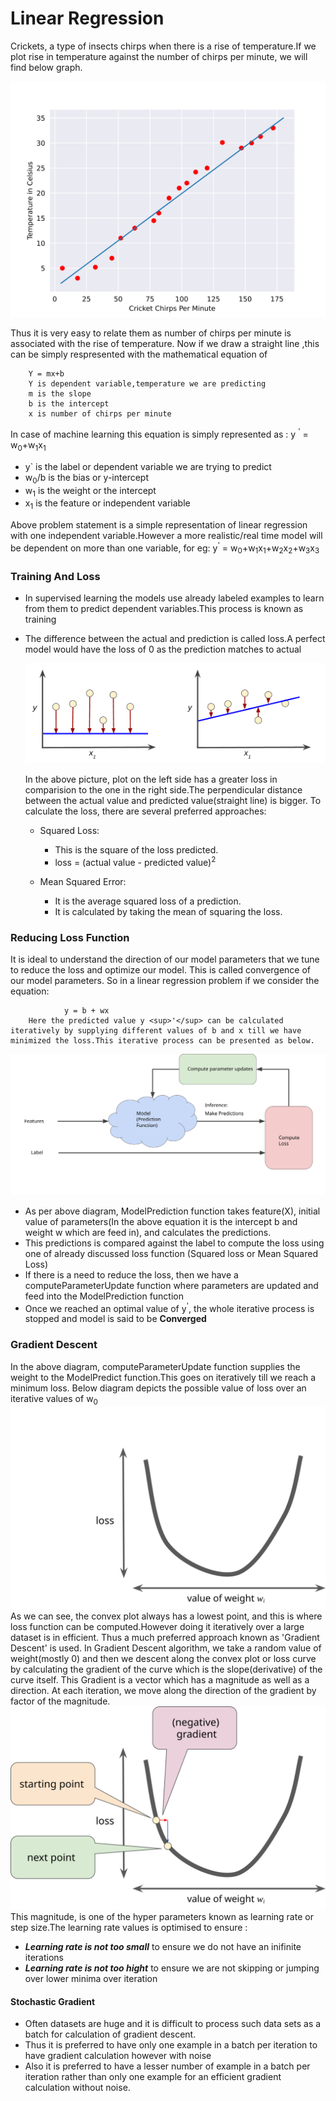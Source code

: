 
# Linear Regression 

Crickets, a type of insects chirps when there is a rise of temperature.If we plot rise in temperature against the number of chirps per minute, we will find below graph.

![Cricket Chirping Plot](https://raw.githubusercontent.com/CoderFundamentals/python/master/linearR/img/CricketLine.svg)

Thus it is very easy to relate them as number of chirps per minute is associated with the rise of temperature. Now if we draw a straight line ,this can be simply respresented with the mathematical equation of 
```
    Y = mx+b
    Y is dependent variable,temperature we are predicting
    m is the slope
    b is the intercept
    x is number of chirps per minute
```
 In case of machine learning this equation is simply represented as :
y <sup>'</sup> = w<sub>0</sub>+w<sub>1</sub>x<sub>1</sub>
- y` is the label or dependent variable we are trying to predict
- w<sub>0</sub>/b is the bias or y-intercept
- w<sub>1</sub> is the weight or the intercept
- x<sub>1</sub> is the feature or independent variable
                
Above problem statement is a simple representation of linear regression with one independent variable.However a more realistic/real time model will be dependent on more than one variable, for eg:
y<sup>'</sup> = w<sub>0</sub>+w<sub>1</sub>x<sub>1</sub>+w<sub>2</sub>x<sub>2</sub>+w<sub>3</sub>x<sub>3</sub>

### Training And Loss
- In supervised learning the models use already labeled examples to learn from them to predict dependent variables.This process is known as training
- The difference between the actual and prediction is called loss.A perfect model would have the loss of 0 as the prediction matches to actual

    ![Loss Plot](https://raw.githubusercontent.com/CoderFundamentals/python/master/linearR/img/LossSideBySide.png)
    
     In the above picture, plot on the left side has a greater loss in comparision to the one in the right side.The perpendicular distance between the actual value and predicted value(straight line) is bigger.
     To calculate the loss, there are several preferred approaches:
     - Squared Loss:
        -  This is the square of the loss predicted.
        - loss = (actual value - predicted value)<sup>2</sup>
        
    - Mean Squared Error:
        - It is the average squared loss of a prediction.
        - It is calculated by taking the mean of squaring the loss.
        
### Reducing Loss Function
 It is ideal to understand the direction of our model parameters that we tune to reduce the loss and optimize our model. This is called convergence of our model parameters. So in a linear regression problem if we consider the equation:
```             
            y = b + wx
    Here the predicted value y <sup>'</sup> can be calculated iteratively by supplying different values of b and x till we have minimized the loss.This iterative process can be presented as below.
```
![Iterative Approach](https://raw.githubusercontent.com/CoderFundamentals/python/master/linearR/img/GradientDescentDiagram.svg)

-   As per above diagram, ModelPrediction function takes feature(X), initial value of parameters(In the above equation it is the intercept b and weight w which are feed in), and calculates the predictions.
-   This predictions is compared against the label to compute the loss using one of already discussed loss function (Squared loss or Mean Squared Loss)
- If there is a need to reduce the loss, then we have a computeParameterUpdate function where parameters are updated and feed into the ModelPrediction function
- Once we reached an optimal value of y<sup>'</sup>, the whole iterative process is stopped and model is said to be **Converged**

### Gradient Descent
   In the above diagram, computeParameterUpdate function supplies the weight to the ModelPredict function.This goes on iteratively till we reach a minimum loss. Below diagram depicts the possible value of loss over an iterative values of w<sub>0</sub>
   ![Convex Plott](https://raw.githubusercontent.com/CoderFundamentals/python/master/linearR/img/convex.svg)
   As we can see, the convex plot always has a lowest point, and this is where loss function can be computed.However doing it iteratively over a large dataset is in efficient. Thus a much preferred approach known as 'Gradient Descent' is used. 
   In Gradient Descent algorithm, we take a random value of weight(mostly 0) and then we descent along the convex plot or loss curve by calculating the gradient of the curve which is the slope(derivative) of the curve itself. This Gradient is a vector which has a magnitude as well as a direction.
   At each iteration, we move along the direction of the gradient by factor of the magnitude.
    ![Convex Plott](https://raw.githubusercontent.com/CoderFundamentals/python/master/linearR/img/GradientDescentGradientStep.svg)
    This magnitude, is one of the hyper parameters known as learning rate or step size.The learning rate values is optimised to ensure :
- ***Learning rate is not too small*** to ensure we do not have an inifinite iterations
- ***Learning rate is not too hight*** to ensure we are not skipping or jumping  over lower minima over iteration

#### Stochastic Gradient
- Often datasets are huge and it is difficult to process such data sets as a batch for calculation of gradient descent.
- Thus it is preferred to have only one example in a batch per iteration to have  gradient calculation however with noise
- Also it is preferred to have a lesser number of example in a batch per iteration rather than only one example for an efficient gradient calculation without noise.